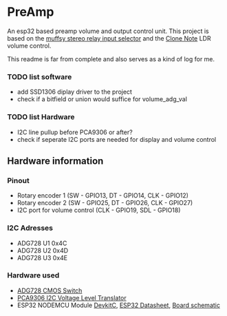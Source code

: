 # PreAmp
An esp32 based preamp volume and output control unit.
This project is based on the [muffsy stereo relay input selector](https://hackaday.io/project/46280-muffsy-stereo-relay-input-selector)
and the [Clone Note](http://www.buildanamp.com) LDR volume control. 

This readme is far from complete and also serves as a kind of log for me.

### TODO list software
- add SSD1306 diplay driver to the project
- check if a bitfield or union would suffice for volume_adg_val

### TODO list Hardware
- I2C line pullup before PCA9306 or after?
- check if seperate I2C ports are needed for display and volume control

## Hardware information

### Pinout
- Rotary encoder 1 (SW - GPIO13, DT - GPIO14, CLK - GPIO12)
- Rotary encoder 2 (SW - GPIO25, DT - GPIO26, CLK - GPIO27)
- I2C port for volume control (CLK - GPIO19, SDL - GPIO18)

### I2C Adresses
- ADG728 U1 0x4C
- ADG728 U2 0x4D
- ADG728 U3 0x4E

### Hardware used
- [ADG728 CMOS Switch](https://www.analog.com/media/en/technical-documentation/data-sheets/ADG728_729.pdf)
- [PCA9306 I2C Voltage Level Translator](http://www.ti.com/lit/ds/symlink/pca9306.pdf)
- ESP32 NODEMCU Module [DevkitC](https://docs.espressif.com/projects/esp-idf/en/latest/hw-reference/get-started-devkitc-v2.html), [ESP32 Datasheet](https://www.espressif.com/sites/default/files/documentation/esp32_datasheet_en.pdf), [Board schematic](https://dl.espressif.com/dl/schematics/ESP32-Core-Board-V2_sch.pdf)

